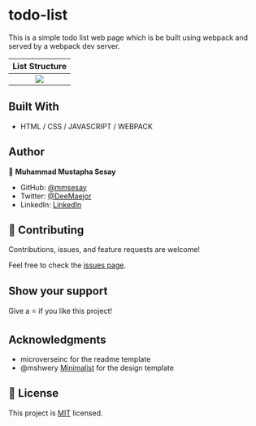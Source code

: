 # todo-list
This is a simple todo list web page which is be built using webpack and served by a webpack dev server.

List Structure                                    |
:------------------------------------------------:|
![](./assests/todo-v1.png)                        |


## Built With

- HTML / CSS / JAVASCRIPT / WEBPACK

## Author

👤 **Muhammad Mustapha Sesay**

- GitHub: [@mmsesay](https://github.com/mmsesay)
- Twitter: [@DeeMaejor](https://twitter.com/DeeMaejor)
- LinkedIn: [LinkedIn](https://linkedin.com/in/muhammad-m-sesay)

## 🤝 Contributing

Contributions, issues, and feature requests are welcome!

Feel free to check the [issues page](../../issues/).

## Show your support

Give a ⭐️ if you like this project!

## Acknowledgments
- microverseinc for the readme template
- @mshwery [Minimalist](https://web.archive.org/) for the design template

## 📝 License

This project is [MIT](./MIT.md) licensed.